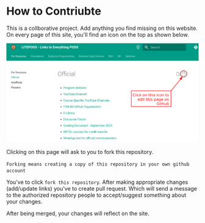 # How to Contriubte

This is a collborative project. Add anything you find missing on this website. On every page of this site, you'll find an icon on the top as shown below.

![How to edit any page](files/edit_icon.png)

Clicking on this page will ask to you to fork this repository. 

`Forking means creating a copy of this repository in your own github account`

You've to click `fork this repository`.
After making appropriate changes (add/update links) you've to create pull request. Which will send a message to the authorized repository people to accept/suggest something about your changes.

After being merged, your changes will reflect on the site.